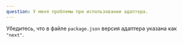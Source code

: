```yaml
---
question: У меня проблемы при использовании адаптера.
---
```


Убедитесь, что в файле `package.json` версия адаптера указана как `"next"`.
